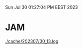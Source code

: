 Sun Jul 30 01:27:04 PM EEST 2023
# JAM
<a href='./cache/202307/30_13.log'>./cache/202307/30_13.log</a>
